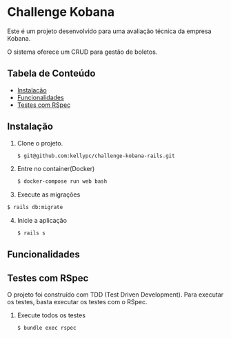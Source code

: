 # Challenge Kobana

Este é um projeto desenvolvido para uma avaliação técnica da empresa Kobana.

O sistema oferece um CRUD para gestão de boletos.

## Tabela de Conteúdo

* [Instalação](#instalacao)
* [Funcionalidades](#funcionalidades)
* [Testes com RSpec](#testes-com-rspec)

## Instalação

1. Clone o projeto.

	~~~ sh
	$ git@github.com:kellypc/challenge-kobana-rails.git
	~~~

2. Entre no container(Docker)

	~~~ sh
	$ docker-compose run web bash
	~~~

3. Execute as migrações

~~~ sh
$ rails db:migrate
~~~

4. Inicie a aplicação

	~~~ sh
	$ rails s
	~~~

## Funcionalidades

## Testes com RSpec

O projeto foi construído com TDD (Test Driven Development). Para executar os testes, basta executar os testes com o RSpec.

1. Execute todos os  testes

	~~~ sh
	$ bundle exec rspec
	~~~
